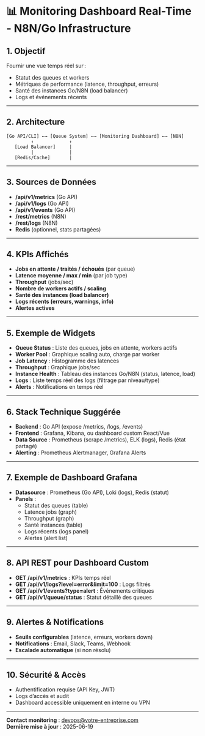 # 📊 Monitoring Dashboard Real-Time - N8N/Go Infrastructure

## 1. Objectif

Fournir une vue temps réel sur :

- Statut des queues et workers
- Métriques de performance (latence, throughput, erreurs)
- Santé des instances Go/N8N (load balancer)
- Logs et événements récents

---

## 2. Architecture

```
[Go API/CLI] ←→ [Queue System] ←→ [Monitoring Dashboard] ←→ [N8N]
         ↑             ↑
   [Load Balancer]     |
         |             |
   [Redis/Cache]       |
```

---

## 3. Sources de Données

- **/api/v1/metrics** (Go API)
- **/api/v1/logs** (Go API)
- **/api/v1/events** (Go API)
- **/rest/metrics** (N8N)
- **/rest/logs** (N8N)
- **Redis** (optionnel, stats partagées)

---

## 4. KPIs Affichés

- **Jobs en attente / traités / échoués** (par queue)
- **Latence moyenne / max / min** (par job type)
- **Throughput** (jobs/sec)
- **Nombre de workers actifs / scaling**
- **Santé des instances (load balancer)**
- **Logs récents (erreurs, warnings, info)**
- **Alertes actives**

---

## 5. Exemple de Widgets

- **Queue Status** : Liste des queues, jobs en attente, workers actifs
- **Worker Pool** : Graphique scaling auto, charge par worker
- **Job Latency** : Histogramme des latences
- **Throughput** : Graphique jobs/sec
- **Instance Health** : Tableau des instances Go/N8N (status, latence, load)
- **Logs** : Liste temps réel des logs (filtrage par niveau/type)
- **Alerts** : Notifications en temps réel

---

## 6. Stack Technique Suggérée

- **Backend** : Go API (expose /metrics, /logs, /events)
- **Frontend** : Grafana, Kibana, ou dashboard custom React/Vue
- **Data Source** : Prometheus (scrape /metrics), ELK (logs), Redis (état partagé)
- **Alerting** : Prometheus Alertmanager, Grafana Alerts

---

## 7. Exemple de Dashboard Grafana

- **Datasource** : Prometheus (Go API), Loki (logs), Redis (statut)
- **Panels** :
  - Statut des queues (table)
  - Latence jobs (graph)
  - Throughput (graph)
  - Santé instances (table)
  - Logs récents (logs panel)
  - Alertes (alert list)

---

## 8. API REST pour Dashboard Custom

- **GET /api/v1/metrics** : KPIs temps réel
- **GET /api/v1/logs?level=error&limit=100** : Logs filtrés
- **GET /api/v1/events?type=alert** : Événements critiques
- **GET /api/v1/queue/status** : Statut détaillé des queues

---

## 9. Alertes & Notifications

- **Seuils configurables** (latence, erreurs, workers down)
- **Notifications** : Email, Slack, Teams, Webhook
- **Escalade automatique** (si non résolu)

---

## 10. Sécurité & Accès

- Authentification requise (API Key, JWT)
- Logs d’accès et audit
- Dashboard accessible uniquement en interne ou VPN

---

**Contact monitoring** : <devops@votre-entreprise.com>  
**Dernière mise à jour** : 2025-06-19
